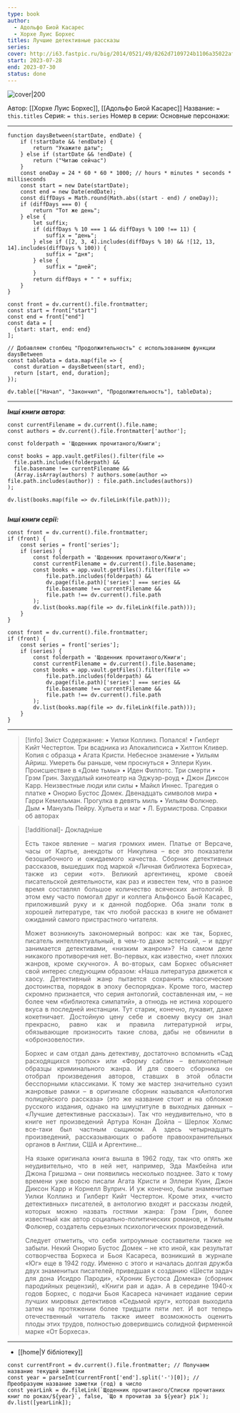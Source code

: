 ```yaml
---
type: book
author:
  - Адольфо Биой Касарес
  - Хорхе Луис Борхес
titles: Лучшие детективные рассказы
series:
cover: http://i63.fastpic.ru/big/2014/0521/49/8262d7109724b1106a35022af2269a49.jpg?r=1
start: 2023-07-28
end: 2023-07-30
status: done
---
```

![cover|200](Адольфо%20Биой%20Касарес,%20Хорхе%20Луис%20Борхес%20-%20Лучшие%20детективные%20рассказы.jpg)

Автор: [[Хорхе Луис Борхес]], [[Адольфо Биой Касарес]]
Название: `= this.titles`
Серия: `= this.series`
Номер в серии:
Основные персонажи:

---
```dataviewjs
function daysBetween(startDate, endDate) {
	if (!startDate && !endDate) { 
		return "Укажите даты"; 
	} else if (startDate && !endDate) {
		return ("Читаю сейчас")
	}
	const oneDay = 24 * 60 * 60 * 1000; // hours * minutes * seconds * milliseconds
	const start = new Date(startDate);
	const end = new Date(endDate);
	const diffDays = Math.round(Math.abs((start - end) / oneDay));
	if (diffDays === 0) {
		return "Тот же день";   
	} else {
		let suffix;     
	    if (diffDays % 10 === 1 && diffDays % 100 !== 11) {
		    suffix = "день";     
	    } else if ([2, 3, 4].includes(diffDays % 10) && ![12, 13, 14].includes(diffDays % 100)) {
			suffix = "дня";     
		} else {       
			suffix = "дней";     
		}          
		return diffDays + " " + suffix;   
	} 
}  

const front = dv.current().file.frontmatter;
const start = front["start"]
const end = front["end"]
const data = [
  {start: start, end: end}
];

// Добавляем столбец "Продолжительность" с использованием функции daysBetween
const tableData = data.map(file => {
  const duration = daysBetween(start, end);
  return [start, end, duration];
});

dv.table(["Начал", "Закончил", "Продолжительность"], tableData);
```
---

***Інші книги автора***:
```dataviewjs
const currentFilename = dv.current().file.name;
const authors = dv.current().file.frontmatter['author'];

const folderpath = 'Щоденник прочитаного/Книги';

const books = app.vault.getFiles().filter(file =>
  file.path.includes(folderpath) &&
  file.basename !== currentFilename &&
  (Array.isArray(authors) ? authors.some(author => file.path.includes(author)) : file.path.includes(authors))
);

dv.list(books.map(file => dv.fileLink(file.path)));


```
***Інші книги серії:***
```dataviewjs
const front = dv.current().file.frontmatter;
if (front) {
	const series = front['series'];
	if (series) {
		const folderpath = 'Щоденник прочитаного/Книги';
		const currentFilename = dv.current().file.basename;
		const books = app.vault.getFiles().filter(file =>  
			file.path.includes(folderpath) && 
			dv.page(file.path)['series'] === series && 
			file.basename !== currentFilename &&
			file.path !== dv.current().file.path 
		);
		dv.list(books.map(file => dv.fileLink(file.path)));
	}
}

```

```dataviewjs
const front = dv.current().file.frontmatter;
if (front) {
	const series = front['series'];
	if (series) {
		const folderpath = 'Щоденник прочитаного/Книги';
		const currentFilename = dv.current().file.basename;
		const books = app.vault.getFiles().filter(file =>  
			file.path.includes(folderpath) && 
			dv.page(file.path)['series'] === series && 
			file.basename !== currentFilename &&
			file.path !== dv.current().file.path 
		);
		dv.list(books.map(file => dv.fileLink(file.path)));
	}
}

```

---
>[!info] Зміст
>Содержание:
>• Уилки Коллинз. Попался!
• Гилберт Кийт Честертон. Три всадника из Апокалипсиса
• Хилтон Кливер. Копия с образца
• Агата Кристи. Небесное знамение
• Уильям Айриш. Умереть бы раньше, чем проснуться
• Эллери Куин. Происшествие в «Доме тьмы»
• Иден Филпотс. Три смерти
• Грэм Грин. Захудалый кинотеатр на Эджуэр-роуд
• Джон Диксон Карр. Неизвестные люди или силы
• Майкл Иннес. Трагедия о платке
• Онорио Бустос Домек. Двенадцать символов мира
• Гарри Кемельман. Прогулка в девять миль
• Уильям Фолкнер. Дым
• Мануэль Пейру. Хульета и маг
• Л. Бурмистрова. Справки об авторах

>[!additional]- Докладніше
><p align="justify">Есть такое явление – магия громких имен. Платье от Версаче, часы от Картье, анекдоты от Никулина – все это показатели безошибочного и ожидаемого качества. Сборник детективных рассказов, вышедших под маркой «Личная библиотека Борхеса», также из серии «от». Великий аргентинец, кроме своей писательской деятельности, как раз и известен тем, что в разное время составлял большое количество всяческих антологий. В этом ему часто помогал друг и коллега Альфонсо Бьой Касарес, приложивший руку и к данной подборке. Оба знали толк в хорошей литературе, так что любой рассказ в книге не обманет ожиданий самого пристрастного читателя.</p>
>
> <p align="justify">Может возникнуть закономерный вопрос: как же так, Борхес, писатель интеллектуальный, в чем-то даже эстетский, – и вдруг занимается детективами, «низким жанром»? На самом деле никакого противоречия нет. Во-первых, как известно, «нет плохих жанров, кроме скучного». А во-вторых, сам Борхес объясняет свой интерес следующим образом: «Наша литература движется к хаосу. Детективный жанр пытается сохранить классические достоинства, порядок в эпоху беспорядка». Кроме того, мастер скромно признается, что серия антологий, составленная им, – не более чем «библиотека симпатий», а отнюдь не истина хорошего вкуса в последней инстанции. Тут старик, конечно, лукавит, даже кокетничает. Достойную цену себе и своему вкусу он знал прекрасно, равно как и правила литературной игры, обязывающие произносить такие слова, дабы не обвинили в «обронзовелости».  </p>
>
> <p align="justify">Борхес и сам отдал дань детективу, достаточно вспомнить «Сад расходящихся тропок» или «Форму сабли» – великолепные образцы криминального жанра. И для своего сборника он отобрал произведения авторов, ставших в этой области бесспорными классиками. К тому же мастер значительно сузил жанровые рамки – в оригинале сборник назывался «Антология полицейского рассказа» (это же название стоит и на обложке русского издания, однако на шмуцтитуле в выходных данных – «Лучшие детективные рассказы»). Так что неудивительно, что в книге нет произведений Артура Конан Дойла – Шерлок Холмс все-таки был частным сыщиком. А здесь четырнадцать произведений, рассказывающих о работе правоохранительных органов в Англии, США и Аргентине...  </p>
>
> <p align="justify">На языке оригинала книга вышла в 1962 году, так что опять же неудивительно, что в ней нет, например, Эда Макбейна или Джона Гришэма – они появились несколько позднее. Зато к тому времени уже вовсю писали Агата Кристи и Эллери Куин, Джон Диксон Карр и Корнелл Вулрич. И уж конечно, были знаменитые Уилки Коллинз и Гилберт Кийт Честертон. Кроме этих, «чисто детективных» писателей, в антологию входят и рассказы людей, которых можно назвать гостями жанра: Грэм Грин, более известный как автор социально-политических романов, и Уильям Фолкнер, создатель серьезных психологических произведений.  </p>
>
> <p align="justify">Следует отметить, что себя хитроумные составители также не забыли. Некий Онорио Бустос Домек – не кто иной, как результат сотворчества Борхеса и Бьоя Касареса, возникший в журнале «Юг» еще в 1942 году. Именно с этого и началась долгая дружба двух знаменитых писателей, приведшая к созданию «Шести задач для дона Исидро Пароди», «Хроник Бустоса Домека» (сборник пародийных рецензий), «Книги рая и ада». А в середине 1940-х годов Борхес, с подачи Бьоя Касареса начинает издание серии лучших мировых детективов «Седьмой круг», которая выходила затем на протяжении более тридцати пяти лет. И вот теперь отечественный читатель также имеет возможность оценить плоды этих трудов, полностью доверившись солидной фирменной марке «От Борхеса».</p>

_____

- [[home|У бібліотеку]]
```dataviewjs
const currentFront = dv.current().file.frontmatter; // Получаем название текущей заметки
const year = parseInt(currentFront['end'].split('-')[0]); // Преобразуем название заметки (год) в число
const yearLink = dv.fileLink(`Щоденник прочитаного/Списки прочитаних книг по роках/${year}`, false, `Що я прочитав за ${year} рік`);
dv.list([yearLink]);
```